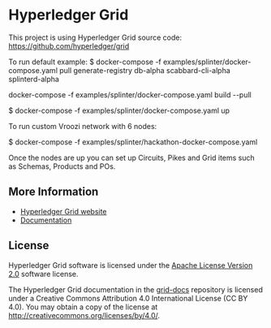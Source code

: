 # Hyperledger Grid
This project is using Hyperledger Grid source code: https://github.com/hyperledger/grid

To run default example:
$ docker-compose -f examples/splinter/docker-compose.yaml pull generate-registry db-alpha scabbard-cli-alpha splinterd-alpha

docker-compose -f examples/splinter/docker-compose.yaml build --pull

$ docker-compose -f examples/splinter/docker-compose.yaml up

To run custom Vroozi network with 6 nodes:

$ docker-compose -f examples/splinter/hackathon-docker-compose.yaml

Once the nodes are up you can set up Circuits, Pikes and Grid items such as Schemas, Products and POs. 


## More Information

- [Hyperledger Grid website](https://grid.hyperledger.org)
- [Documentation](https://grid.hyperledger.org/docs/)



## License

Hyperledger Grid software is licensed under the [Apache License Version
2.0](LICENSE) software license.

The Hyperledger Grid documentation in the
[grid-docs](https://github.com/hyperledger/grid-docs) repository is licensed
under a Creative Commons Attribution 4.0 International License (CC BY 4.0).
You may obtain a copy of the license at
<http://creativecommons.org/licenses/by/4.0/>.

